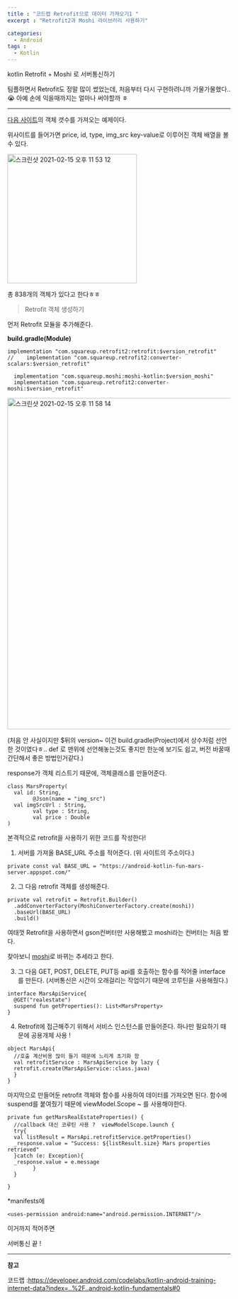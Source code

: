 ```yaml
---
title : "코드랩 Retrofit으로 데이터 가져오기1 "
excerpt : "Retrofit2과 Moshi 라이브러리 사용하기"

categories:
  - Android
tags :
  - Kotlin
---
```



kotlin Retrofit + Moshi 로 서버통신하기

팀플하면서 Retrofit도 정말 많이 썼었는데, 처음부터 다시 구현하려니까 가물가물했다..😭 아예 손에 익을때까지는 얼마나 써야할까 ㅎ

---

[다음 사이트](https://android-kotlin-fun-mars-server.appspot.com/realestate)의 객체 갯수를 가져오는 예제이다.

위사이트를 들어가면 price, id, type, img_src key-value로 이루어진 객체 배열을 볼 수 있다.

<img width="292" alt="스크린샷 2021-02-15 오후 11 53 12" src="https://user-images.githubusercontent.com/53978090/107961246-f9dc6b00-6fe8-11eb-937a-791d5311abb8.png">

총 838개의 객체가 있다고 한다ㅎㅎ

> Retrofit 객체 생성하기

먼저 Retrofit 모듈을 추가해준다.

**build.gradle(Module)**

~~~
implementation "com.squareup.retrofit2:retrofit:$version_retrofit"  
//    implementation "com.squareup.retrofit2:converter-scalars:$version_retrofit"  
  
  implementation "com.squareup.moshi:moshi-kotlin:$version_moshi"  
  implementation "com.squareup.retrofit2:converter-moshi:$version_retrofit"
~~~

<img width="748" alt="스크린샷 2021-02-15 오후 11 58 14" src="https://user-images.githubusercontent.com/53978090/107961760-af0f2300-6fe9-11eb-97bb-8de6d4834b14.png">


(처음 안 사실이지만 $뒤의 version~ 이건 build.gradle(Project)에서 상수처럼 선언한 것이였다ㅎ.. def 로 맨위에 선언해놓는것도 좋지만 한눈에 보기도 쉽고, 버전 바꿀때 간단해서 좋은 방법인거같다.)

response가 객체 리스트기 때문에, 객체클래스를 만들어준다.

~~~
class MarsProperty(  
  val id: String,  
        @Json(name = "img_src")  
  val imgSrcUrl : String,  
        val type : String,  
        val price : Double  
)
~~~

본격적으로 retrofit을 사용하기 위한 코드를 작성한다! 

1) 서버를 가져올 BASE_URL 주소를 적어준다. (위 사이트의 주소이다.)

~~~
private const val BASE_URL = "https://android-kotlin-fun-mars-server.appspot.com/"
~~~

2) 그 다음 retrofit 객체를 생성해준다.

~~~
private val retrofit = Retrofit.Builder()  
  .addConverterFactory(MoshiConverterFactory.create(moshi))  
  .baseUrl(BASE_URL)  
  .build()
~~~

여태껏 Retrofit을 사용하면서 gson컨버터만 사용해봤고 moshi라는 컨버터는 처음 봤다. 

찾아보니 [moshi](https://proandroiddev.com/goodbye-gson-hello-moshi-4e591116231e)로 바뀌는 추세라고 한다. 

3) 그 다음 GET, POST, DELETE, PUT등 api를 호출하는 함수를 적어줄 interface를 만든다. (서버통신은 시간이 오래걸리는 작업이기 때문에 코루틴을 사용해줬다.)

~~~
interface MarsApiService{  
  @GET("realestate")  
  suspend fun getProperties(): List<MarsProperty>  
}
~~~

4) Retrofit에 접근해주기 위해서  서비스 인스턴스를 만들어준다. 하나만 필요하기 때문에 공용개체 사용 !

~~~
object MarsApi{  
  //호출 계산비용 많이 들기 때문에 느리게 초기화 함  
  val retrofitService : MarsApiService by lazy {  
  retrofit.create(MarsApiService::class.java)  
  }  
}
~~~

마지막으로 만들어둔 retrofit 객체와 함수를 사용하여 데이터를 가져오면 된다. 함수에 suspend를 붙여줬기 때문에 viewModel.Scope ~ 를 사용해야한다.

~~~
private fun getMarsRealEstateProperties() {  
  //callback 대신 코루틴 사용 ?  viewModelScope.launch {  
  try{  
  val listResult = MarsApi.retrofitService.getProperties()  
  _response.value = "Success: ${listResult.size} Mars properties retrieved"  
  }catch (e: Exception){  
  _response.value = e.message  
        }  
  }  
  
}
~~~

*manifests에

~~~
<uses-permission android:name="android.permission.INTERNET"/>
~~~

이거까지 적어주면 

서버통신 끝 ! 

---

**참고**

코드랩 :<https://developer.android.com/codelabs/kotlin-android-training-internet-data?index=..%2F..android-kotlin-fundamentals#0>




